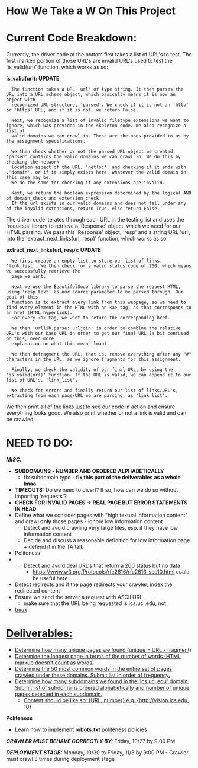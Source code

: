 How We Take a W On This Project
==============
    
# Current Code Breakdown:

  Currently, the driver code at the bottom first takes a list of URL's to test. The first marked portion of those URL's
  are invalid URL's used to test the 'is_valid(url)' function, which works as so:

  **is_valid(url):** **UPDATE**
  
      The function takes a URL 'url' of type string. It then parses the URL into a URL scheme object, which basically means it is now an object with
      recognized URL structure, 'parsed'. We check if it is not an 'http' or 'https' URL, and if it is not, we return False.

      Next, we recognize a list of invalid filetype extensions we want to ignore, which was provided in the skeleton code. We also recognize a list of
      valid domains we can crawl in. These are the ones provided to us by the assignment specifications. 

      We then check whether or not the parsed URL object we created, 'parsed' contains the valid domains we can crawl in. We do this by checking the network
      location aspect of the URL, 'netloc', and checking if it ends with .'domain', or if it simply exists here, whatever the valid domain in this case may be.
      We do the same for checking if any extensions are invalid.

      Next, we return the boolean expression determined by the logical AND of domain_check and extension_check. 
      If the url exists in our valid domains and does not fall under any of the invalid extensions, return True, else return False.
   
  The driver code iterates through each URL in the testing list and uses the 'requests' library to retrieve a 'Response' object, which we need for our HTML parsing.
  We pass this 'Response' object, 'resp' and a string URL 'url', into the 'extract_next_links(url, resp)' function, which works as so:

  **extract_next_links(url, resp):** **UPDATE**
  
      We first create an empty list to store our list of links, 'link_list'. We then check for a valid status code of 200, which means we successfully retrieve the
      page we want. 
      
      Next we use the BeautifulSoup library to parse the request HTML, using 'resp.text' as our source parameter to be parsed through. Our goal of this
      function is to extract every link from this webpage, so we need to find every element in the HTML with an <a> tag, as that corresponds to an href (HTML hyperlink).
      For every <a> tag, we want to return the corresponding href. 
      
      We then 'urllib.parse: urljoin' in order to combine the relative URL's with our base URL in order to get our final URL (a bit confused on this, need more 
      explanation on what this means lmao). 

      We then defragment the URL, that is, remove everything after any "#" characters in the URL, as we ignore fragments for this assignment.

      Finally, we check the validity of our final URL, by using the 'is_valid(url)' function. If the URL is valid, we can append it to our list of URL's, 'link_list'.

      We check for errors and finally return our list of links/URL's, extracting from each page/URL we are parsing, as 'link_list'.

  We then print all of the links just to see our code in action and ensure everything looks good.
  We also print whether or not a link is valid and can be crawled.

  # NEED TO DO:

  ***MISC.***
  -  **SUBDOMAINS - NUMBER AND ORDERED ALPHABETICALLY**
      - fix subdomain typo - **fix this part of the deliverables as a whole lmao**
  - **TIMEOUTS:** Do we need to divert? If so, how can we do so without importing 'requests'?
  - **CHECK FOR INVALID PAGES -> REAL PAGE BUT ERROR STATEMENTS IN HEAD**
  - Define what we consider pages with "high textual information content" and crawl **only** those pages - ignore low information content
      - Detect and avoid crawling very large files, esp. if they have low information content
      - Decide and discuss a reasonable definition for low information page + defend it in the TA talk
  - Politeness
  - - Detect and avoid deal URL's that return a 200 status but no data
      - https://www.w3.org/Protocols/rfc2616/rfc2616-sec10.html could be useful here
  - Detect redirects and if the page redirects your crawler, index the redirected content
  -  Ensure we send the server a request with ASCII URL
      - make sure that the URL being requested is ics.uci.edu, not <a href="ics.uci.edu">
  - tmux


 # Deliverables:
 
  - Determine how many unique pages we found (unique = URL - fragment)
  - Determine the longest page in terms of the number of words (HTML markup doesn't count as words)
  - Determine the 50 most common words in the entire set of pages crawled under these domains. Submit list in order of frequency.
  - Determine how many subdomains we found in the 'ics.uci.edu' domain. Submit list of subdomains ordered alphabetically and number of unique pages detected in each subdomain. 
      - Content should be like so: {URL, number} e.g. {http://vision.ics.edu, 10}
  
  **Politeness**      
  - Learn how to implement **robots.txt** politeness policies
  
  ***CRAWLER MUST BEHAVE CORRECTLY BY:*** Friday, 10/27 by 9:00 PM
  
  ***DEPLOYMENT STAGE:*** Monday, 10/30 to Friday, 11/3 by 9:00 PM
      - Crawler must crawl 3 times during deployment stage
